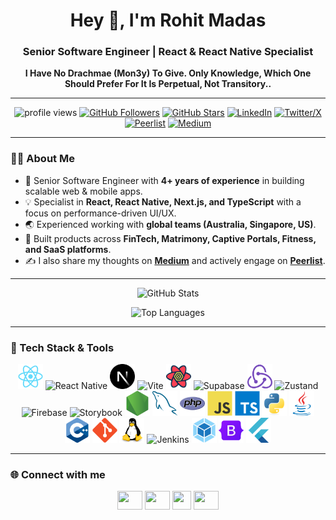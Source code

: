 <h1 align="center">Hey 👋, I'm Rohit Madas</h1>
<h3 align="center">Senior Software Engineer | React & React Native Specialist</h3>

<p align="center">
  <strong>I Have No Drachmae (Mon3y) To Give. Only Knowledge, Which One Should Prefer For It Is Perpetual, Not Transitory..</strong>
</p>

---

<p align="center">
  <img src="https://komarev.com/ghpvc/?username=Fewknowme&style=flat-square&color=blueviolet" alt="profile views"/>
  <a href="https://github.com/Fewknowme?tab=followers"><img src="https://img.shields.io/github/followers/Fewknowme?label=Followers&style=flat&color=blue" alt="GitHub Followers"/></a>
  <a href="https://github.com/Fewknowme"><img src="https://img.shields.io/github/stars/Fewknowme?label=Stars&style=flat&color=yellow" alt="GitHub Stars"/></a>
  <a href="https://linkedin.com/in/rohit-madas-41328b178"><img src="https://img.shields.io/badge/LinkedIn-Profile-blue?logo=linkedin" alt="LinkedIn"/></a>
  <a href="https://x.com/404_rohit_"><img src="https://img.shields.io/badge/Twitter/X-Follow-black?logo=x" alt="Twitter/X"/></a>
  <a href="https://peerlist.io/rohitmadas"><img src="https://img.shields.io/badge/Peerlist-Network-green?logo=peerlist" alt="Peerlist"/></a>
  <a href="https://medium.com/@rohitmadas744"><img src="https://img.shields.io/badge/Medium-Blog-black?logo=medium" alt="Medium"/></a>
</p>

---

### 👨‍💻 About Me  
- 🚀 Senior Software Engineer with **4+ years of experience** in building scalable web & mobile apps.  
- 💡 Specialist in **React, React Native, Next.js, and TypeScript** with a focus on performance-driven UI/UX.  
- 🌏 Experienced working with **global teams (Australia, Singapore, US)**.  
- 📱 Built products across **FinTech, Matrimony, Captive Portals, Fitness, and SaaS platforms**.  
- ✍️ I also share my thoughts on **[Medium](https://medium.com/@rohitmadas744)** and actively engage on **[Peerlist](https://peerlist.io/rohitmadas)**.  

---

<p align="center">
  <img src="https://github-readme-stats.vercel.app/api?username=Fewknowme&show_icons=true&theme=tokyonight" alt="GitHub Stats"/>
</p>

<p align="center">
  <img src="https://github-readme-stats.vercel.app/api/top-langs/?username=Fewknowme&layout=compact&theme=tokyonight" alt="Top Languages"/>
</p>

---

### 🔧 Tech Stack & Tools  

<p align="center">
  <!-- Core Frontend -->
  <img src="https://raw.githubusercontent.com/devicons/devicon/master/icons/react/react-original.svg" alt="React" width="40" height="40"/>
  <img src="https://reactnative.dev/img/header_logo.svg" alt="React Native" width="40" height="40"/>
  <img src="https://raw.githubusercontent.com/devicons/devicon/master/icons/nextjs/nextjs-original.svg" alt="Next.js" width="40" height="40"/>
  <img src="https://vitejs.dev/logo.svg" alt="Vite" width="40" height="40"/>
  <img src="https://raw.githubusercontent.com/TanStack/query/main/media/emblem-light.svg" alt="TanStack Query" width="40" height="40"/>
  <img src="https://www.vectorlogo.zone/logos/supabase/supabase-icon.svg" alt="Supabase" width="40" height="40"/>
  <img src="https://raw.githubusercontent.com/devicons/devicon/master/icons/redux/redux-original.svg" alt="Redux" width="40" height="40"/>
  <img src="https://encrypted-tbn0.gstatic.com/images?q=tbn:ANd9GcRpHj4UwTW4ANSlNjzQOiiOqfDa6kal9RpF0A&s" alt="Zustand" width="40" height="40"/>
  
  <!-- Mobile & Backend -->
  <img src="https://www.vectorlogo.zone/logos/firebase/firebase-icon.svg" alt="Firebase" width="40" height="40"/>
  <img src="https://www.svgrepo.com/show/354397/storybook-icon.svg" alt="Storybook" width="40" height="40"/>
  <img src="https://raw.githubusercontent.com/devicons/devicon/master/icons/nodejs/nodejs-original.svg" alt="Node.js" width="40" height="40"/>
  <img src="https://raw.githubusercontent.com/devicons/devicon/master/icons/mysql/mysql-original.svg" alt="MySQL" width="40" height="40"/>
  <img src="https://raw.githubusercontent.com/devicons/devicon/master/icons/php/php-original.svg" alt="PHP" width="40" height="40"/>

  <!-- Programming Languages -->
  <img src="https://raw.githubusercontent.com/devicons/devicon/master/icons/javascript/javascript-original.svg" alt="JavaScript" width="40" height="40"/>
  <img src="https://raw.githubusercontent.com/devicons/devicon/master/icons/typescript/typescript-original.svg" alt="TypeScript" width="40" height="40"/>
  <img src="https://raw.githubusercontent.com/devicons/devicon/master/icons/python/python-original.svg" alt="Python" width="40" height="40"/>
  <img src="https://raw.githubusercontent.com/devicons/devicon/master/icons/java/java-original.svg" alt="Java" width="40" height="40"/>
  <img src="https://raw.githubusercontent.com/devicons/devicon/master/icons/cplusplus/cplusplus-original.svg" alt="C++" width="40" height="40"/>
  
  <!-- Tools -->
  <img src="https://raw.githubusercontent.com/devicons/devicon/master/icons/git/git-original.svg" alt="Git" width="40" height="40"/>
  <img src="https://raw.githubusercontent.com/devicons/devicon/master/icons/linux/linux-original.svg" alt="Linux" width="40" height="40"/>
  <img src="https://www.vectorlogo.zone/logos/jenkins/jenkins-icon.svg" alt="Jenkins" width="40" height="40"/>
  <img src="https://raw.githubusercontent.com/devicons/devicon/master/icons/webpack/webpack-original.svg" alt="Webpack" width="40" height="40"/>
  <img src="https://raw.githubusercontent.com/devicons/devicon/master/icons/bootstrap/bootstrap-original.svg" alt="Bootstrap" width="40" height="40"/>
  <img src="https://raw.githubusercontent.com/devicons/devicon/master/icons/flutter/flutter-original.svg" alt="Flutter" width="40" height="40"/>
</p>

---

### 🌐 Connect with me  

<p align="center">
  <a href="https://x.com/404_rohit_" target="_blank"><img src="https://cdn.jsdelivr.net/gh/simple-icons/simple-icons/icons/x.svg" height="30" width="40"/></a>
  <a href="https://linkedin.com/in/rohit-madas-41328b178" target="_blank"><img src="https://cdn.jsdelivr.net/gh/simple-icons/simple-icons/icons/linkedin.svg" height="30" width="40"/></a>
  <a href="https://peerlist.io/rohitmadas" target="_blank"><img src="https://media.licdn.com/dms/image/v2/C4D0BAQGjCtiL8FcUcw/company-logo_200_200/company-logo_200_200/0/1646835555233/peerlist_logo?e=2147483647&v=beta&t=BDkNItLoTzk-wReBiGgHqakmvc5iQnulzdCTPafcRMU" height="30" width="30"/></a>
  <a href="https://medium.com/@rohitmadas744" target="_blank"><img src="https://cdn.jsdelivr.net/gh/simple-icons/simple-icons/icons/medium.svg" height="30" width="40"/></a>
</p>
